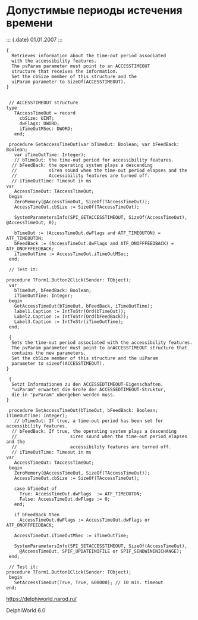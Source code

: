Допустимые периоды истечения времени
====================================

::: {.date}
01.01.2007
:::

    { 
      Retrieves information about the time-out period associated 
      with the accessibility features. 
      The pvParam parameter must point to an ACCESSTIMEOUT 
      structure that receives the information. 
      Set the cbSize member of this structure and the 
      uiParam parameter to SizeOf(ACCESSTIMEOUT). 
    }
     
     
     // ACCESSTIMEOUT structure 
    type
       TAccessTimeOut = record
         cbSize: UINT;
         dwFlags: DWORD;
         iTimeOutMSec: DWORD;
       end;
     
     procedure GetAccessTimeOut(var bTimeOut: Boolean; var bFeedBack: Boolean;
       var iTimeOutTime: Integer);
       // bTimeOut: the time-out period for accessibility features. 
      // bFeedBack: the operating system plays a descending 
      //            siren sound when the time-out period elapses and the 
      //            Accessibility features are turned off. 
      // iTimeOutTime: Timeout in ms 
    var
       AccessTimeOut: TAccessTimeOut;
     begin
       ZeroMemory(@AccessTimeOut, SizeOf(TAccessTimeOut));
       AccessTimeOut.cbSize := SizeOf(TAccessTimeOut);
     
       SystemParametersInfo(SPI_GETACCESSTIMEOUT, SizeOf(AccessTimeOut), @AccessTimeOut, 0);
     
       bTimeOut := (AccessTimeOut.dwFlags and ATF_TIMEOUTON) = ATF_TIMEOUTON;
       bFeedBack := (AccessTimeOut.dwFlags and ATF_ONOFFFEEDBACK) = ATF_ONOFFFEEDBACK;
       iTimeOutTime := AccessTimeOut.iTimeOutMSec;
     end;
     
     // Test it: 
     
    procedure TForm1.Button2Click(Sender: TObject);
     var
       bTimeOut, bFeedBack: Boolean;
       iTimeOutTime: Integer;
     begin
       GetAccessTimeOut(bTimeOut, bFeedBack, iTimeOutTime);
       label1.Caption := IntToStr(Ord(bTimeOut));
       Label2.Caption := IntToStr(Ord(bFeedBack));
       Label3.Caption := IntToStr(iTimeOutTime);
     end;
     
     { 
      Sets the time-out period associated with the accessibility features. 
      The pvParam parameter must point to anACCESSTIMEOUT structure that 
      contains the new parameters. 
      Set the cbSize member of this structure and the uiParam 
      parameter to sizeof(ACCESSTIMEOUT). 
    }
     
     { 
      Setzt Informationen zu den ACCESSEDTIMEOUT-Eigenschaften. 
      "uiParam" erwartet die Gro?e der ACCESSEDTIMEOUT-Struktur, 
      die in "pvParam" ubergeben werden muss. 
    }
     
     procedure SetAccessTimeOut(bTimeOut, bFeedBack: Boolean; iTimeOutTime: Integer);
       // bTimeOut: If true, a time-out period has been set for accessibility features. 
      // bFeedBack: If true, the operating system plays a descending 
      //                    siren sound when the time-out period elapses and the 
      //                    accessibility features are turned off. 
      // iTimeOutTime: Timeout in ms 
    var
       AccessTimeOut: TAccessTimeOut;
     begin
       ZeroMemory(@AccessTimeOut, SizeOf(TAccessTimeOut));
       AccessTimeOut.cbSize := SizeOf(TAccessTimeOut);
     
       case bTimeOut of
         True: AccessTimeOut.dwFlags  := ATF_TIMEOUTON;
         False: AccessTimeOut.dwFlags := 0;
       end;
     
       if bFeedBack then
         AccessTimeOut.dwFlags := AccessTimeOut.dwFlags or ATF_ONOFFFEEDBACK;
     
       AccessTimeOut.iTimeOutMSec := iTimeOutTime;
     
       SystemParametersInfo(SPI_SETACCESSTIMEOUT, SizeOf(AccessTimeOut),
         @AccessTimeOut, SPIF_UPDATEINIFILE or SPIF_SENDWININICHANGE);
     end;
     
     // Test it: 
    procedure TForm1.Button1Click(Sender: TObject);
     begin
       SetAccessTimeOut(True, True, 600000); // 10 min. timeout 
    end;

<https://delphiworld.narod.ru/>

DelphiWorld 6.0

 
